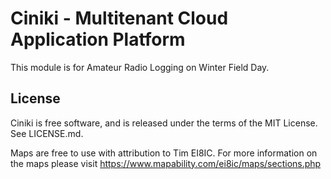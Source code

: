 Ciniki - Multitenant Cloud Application Platform
===============================================

This module is for Amateur Radio Logging on Winter Field Day.

License
-------
Ciniki is free software, and is released under the terms of the MIT License. See LICENSE.md.

Maps are free to use with attribution to Tim EI8IC. For more information on the maps
please visit https://www.mapability.com/ei8ic/maps/sections.php
